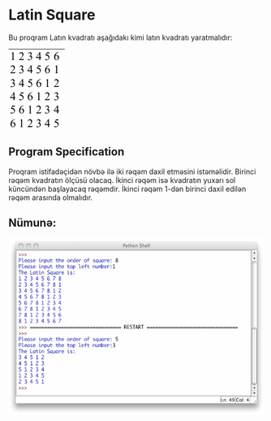 # Latin Square

Bu proqram Latın kvadratı aşağıdakı kimi latın kvadratı yaratmalıdır:

![](./images/example1.png)

## Program Specification

Proqram istifadəçidən növbə ilə iki rəqəm daxil etməsini istəməlidir. Birinci rəqəm kvadratın ölçüsü olacaq. İkinci rəqəm isə kvadratın yuxarı sol küncündən başlayacaq rəqəmdir. İkinci rəqəm 1-dən birinci daxil edilən rəqəm arasında olmalıdır.

## Nümunə:

![](./images/example2.png)
